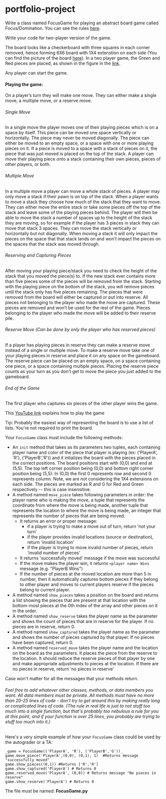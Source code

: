 # portfolio-project

Write a class named FocusGame for playing an abstract board game called Focus/Domination. You can see the rules [here](https://en.wikipedia.org/wiki/Focus_(board_game)).

Write your code for two-player version of the game.

The board looks like a checkerboard with three squares in each corner removed, hence forming 6X6 board with 1X4 extenstion on each side (You can find the picture of the board [here](https://en.wikipedia.org/wiki/Focus_(board_game))). In a two player game, the Green and Red pieces are placed, as shown in the figure in the [link](https://en.wikipedia.org/wiki/File:Focus_01.svg). 

Any player can start the game. 
#### Playing the game:
On a player’s turn they will make one move. They can either make a single move, a multiple move, or a reserve move.
###### Single Move
In a single move the player moves one of their playing pieces which is on a space by itself. This piece can be moved one space vertically or horizontally. The piece may never be moved diagonally. The piece can either be moved to an empty space, or a space with one or more playing pieces on it. If a piece is moved to a space with a stack of pieces on it, the piece that was just moved is placed on the top of the stack. A player can move their playing piece onto a stack containing their own pieces, pieces of other players, or both.
###### Multiple Move
In a multiple move a player can move a whole stack of pieces. A player may only move a stack if their pawn is on top of the stack. When a player wants to move a stack they choose how much of the stack that they want to move. They can either move the entire stack or take some pieces off the top of the stack and leave some of the playing pieces behind. The player will then be able to move the stack a number of spaces up to the height of the stack they are moving, so for example if the player has 3 pieces in stack they can move that stack 3 spaces. They can move the stack vertically or horizontally but not diagonally. When moving a stack it will only impact the pieces on the space that that stack lands on and won’t impact the pieces on the spaces that the stack was moved through.
###### Reserving and Capturing Pieces
After moving your playing piece/stack you need to check the height of the stack that you moved the piece(s) to. If the new stack ever contains more than five pieces some of the pieces will be removed from the stack. Starting with the playing piece on the bottom of the stack, you will remove pieces until the stack only has five pieces remaining.
The pieces that were removed from the board will either be captured or put into reserve. All pieces not belonging to the player who made the move are captured. These pieces are removed and won’t be used for the rest of the game. Pieces belonging to the player who made the move will be added to their reserve pile.
###### Reserve Move (Can be done by only the player who has reserved pieces)
If a player has playing pieces in reserve they can make a reserve move instead of a single or multiple move. To make a reserve move take one of your playing pieces in reserve and place it on any space on the gameboard. The reserve piece can be placed on an empty space, on a space containing one piece, or a space containing multiple pieces. Placing the reserve piece counts as your turn as you don’t get to move the piece you just added to the gameboard.
###### End of the Game
The first player who captures six pieces of the other player wins the game.

This [YouTube link](https://www.youtube.com/watch?v=DVRVQM9lo9E) explains how to play the game

Tip: Probably the easiest way of representing the board is to use a list of lists.
You're not required to print the board.

Your `FocusGame` class must include the following methods:
- An `init` method that takes as its parameters two tuples, each containing player name and color of the piece that player is playing (ex: ('PlayerA', 'R'), ('PlayerB','R')) and it intializes the board with the pieces placed in the correct positions. The board positions start with (0,0) and end at (5,5). The top left corner position being (0,0) and bottom right corner position being (5,5). In (0,0) the first 0 represents row and second 0 represents column. Note, we are not considering the 1X4 extensions on each side. The pieces are marked as R and G for Red and Green respectively -- this is case insensitive.
- A method named `move_piece` takes following parameters in order: the player name who is making the move, a tuple that represents the coordinate from where the move is being made, another tuple that represents the location to where the move is being made, an integer that represents the number of pieces that are being moved.
  - It returns an error or proper message:
    - if a player is trying to make a move out of turn, return 'not your turn'
    - if the player provides invalid locations (source or destination), return 'invalid location'
    - if the player is trying to move invalid number of pieces, return 'invalid number of pieces'
   - It returns 'successfully moved' message if the move was successful
   - If the move makes the player win, it returns `<player name> Wins` message (e.g. "PlayerB Wins")
   - If the number of pieces at the moved location are more than 5 in number, then it automatically captures bottom pieces if they belong to other player and moves to current players reserve if the pieces belong to current player.
- A method named `show_pieces` takes a position on the board and returns a list showing the pieces that are present at that location with the bottom-most pieces at the 0th index of the array and other pieces on it in the order. 
- A method named `show_reserve` takes the player name as the parameter and shows the count of pieces that are in reserve for the player. If no pieces are in reserve, return 0.
- A method named `show_captured` takes the player name as the parameter and shows the number of pieces captured by that player. If no pieces have been captured, return 0.
- A method named `reserved_move` takes the player name and the location on the board as the parameters. It places the piece from the reserve to the location. It should reduce the reserve pieces of that player by one and make appropriate adjustments to pieces at the location. If there are no pieces in reserve, return 'no pieces in reserve'

Case won't matter for all the messages that your methods return.

###### Feel free to add whatever other classes, methods, or data members you want. All data members must be private. All methods must have no more than 20-25 lines of code - don't try to get around this by making really long or complicated lines of code. (The rule in real life is just to not stuff too much into a single function, but that's probably too nebulous a rule for you at this point, and if your function is over 25 lines, you probably are trying to stuff too much into it.)


Here's a very simple example of how your `FocusGame` class could be used by the autograder or a TA:
```
_game = FocusGame(('PlayerA', 'R'), ('PlayerB','G'))_
game.move_piece('PlayerA',(0,0), (0,1), 1)  #Returns message "successfully moved"
game.show_pieces((0,1)) #Returns ['R','R']
game.show_captured('PlayerA') # Returns 0
game.reserved_move('PlayerA', (0,0)) # Returns message "No pieces in reserve"
game.show_reserve('PlayerA') # Returns 0
```

The file must be named: **FocusGame.py**
